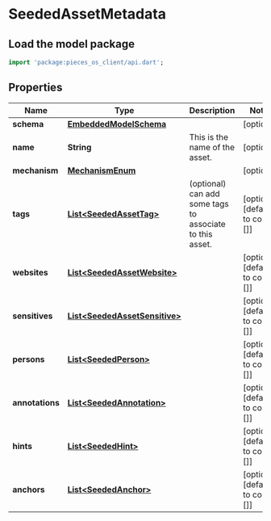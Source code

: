 # SeededAssetMetadata

## Load the model package
```dart
import 'package:pieces_os_client/api.dart';
```

## Properties
Name | Type | Description | Notes
------------ | ------------- | ------------- | -------------
**schema** | [**EmbeddedModelSchema**](EmbeddedModelSchema) |  | [optional] 
**name** | **String** | This is the name of the asset. | [optional] 
**mechanism** | [**MechanismEnum**](MechanismEnum) |  | [optional] 
**tags** | [**List\<SeededAssetTag\>**](SeededAssetTag) | (optional) can add some tags to associate to this asset. | [optional] [default to const []]
**websites** | [**List\<SeededAssetWebsite\>**](SeededAssetWebsite) |  | [optional] [default to const []]
**sensitives** | [**List\<SeededAssetSensitive\>**](SeededAssetSensitive) |  | [optional] [default to const []]
**persons** | [**List\<SeededPerson\>**](SeededPerson) |  | [optional] [default to const []]
**annotations** | [**List\<SeededAnnotation\>**](SeededAnnotation) |  | [optional] [default to const []]
**hints** | [**List\<SeededHint\>**](SeededHint) |  | [optional] [default to const []]
**anchors** | [**List\<SeededAnchor\>**](SeededAnchor) |  | [optional] [default to const []]




